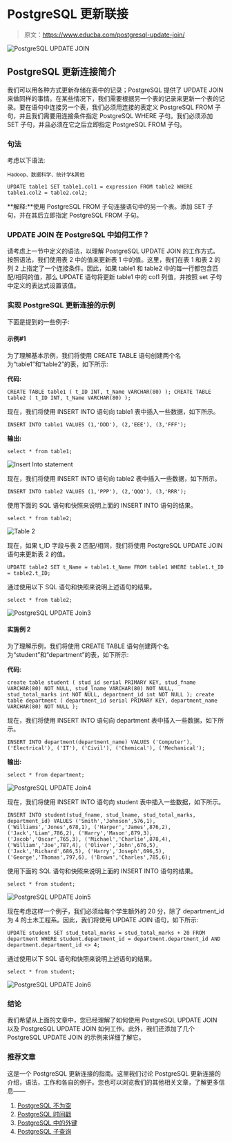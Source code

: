 # PostgreSQL 更新联接

> 原文：<https://www.educba.com/postgresql-update-join/>

![PostgreSQL UPDATE JOIN](img/9f538da2dcc3a117e68c344660e7e4e3.png)



## PostgreSQL 更新连接简介

我们可以用各种方式更新存储在表中的记录；PostgreSQL 提供了 UPDATE JOIN 来做同样的事情。在某些情况下，我们需要根据另一个表的记录来更新一个表的记录。要在语句中连接另一个表，我们必须用连接的表定义 PostgreSQL FROM 子句，并且我们需要用连接条件指定 PostgreSQL WHERE 子句。我们必须添加 SET 子句，并且必须在它之后立即指定 PostgreSQL FROM 子句。

### 句法

考虑以下语法:

<small>Hadoop、数据科学、统计学&其他</small>

`UPDATE table1
SET table1.col1 = expression
FROM table2
WHERE table1.col2 = table2.col2;`

**解释:**使用 PostgreSQL FROM 子句连接语句中的另一个表。添加 SET 子句，并在其后立即指定 PostgreSQL FROM 子句。

### UPDATE JOIN 在 PostgreSQL 中如何工作？

请考虑上一节中定义的语法，以理解 PostgreSQL UPDATE JOIN 的工作方式。按照语法，我们使用表 2 中的值来更新表 1 中的值。这里，我们在表 1 和表 2 的列 2 上指定了一个连接条件。因此，如果 table1 和 table2 中的每一行都包含匹配/相同的值，那么 UPDATE 语句将更新 table1 中的 col1 列值，并按照 set 子句中定义的表达式设置该值。

### 实现 PostgreSQL 更新连接的示例

下面是提到的一些例子:

#### 示例#1

为了理解基本示例，我们将使用 CREATE TABLE 语句创建两个名为“table1”和“table2”的表，如下所示:

**代码:**

`CREATE TABLE table1
(
t_ID INT,
t_Name VARCHAR(80)
);
CREATE TABLE table2
(
t_ID INT,
t_Name VARCHAR(80)
);`

现在，我们将使用 INSERT INTO 语句向 table1 表中插入一些数据，如下所示。

`INSERT INTO table1 VALUES
(1,'DDD'),
(2,'EEE'),
(3,'FFF');`

**输出:**

`select * from table1;`

![Insert Into statement](img/3695b0add7c8509d14ad0e17828743ca.png)



现在，我们将使用 INSERT INTO 语句向 table2 表中插入一些数据，如下所示。

`INSERT INTO table2 VALUES
(1,'PPP'),
(2,'QQQ'),
(3,'RRR');`

使用下面的 SQL 语句和快照来说明上面的 INSERT INTO 语句的结果。

`select * from table2;`

![Table 2](img/fd4ca18144808b7d038f5e5511a1302b.png)



现在，如果 t_ID 字段与表 2 匹配/相同，我们将使用 PostgreSQL UPDATE JOIN 语句来更新表 2 的值。

`UPDATE table2
SET t_Name = table1.t_Name
FROM table1
WHERE table1.t_ID = table2.t_ID;`

通过使用以下 SQL 语句和快照来说明上述语句的结果。

`select * from table2;`

![PostgreSQL UPDATE Join3](img/e84bc79465fc68683a1fb934233b9ca6.png)



#### 实施例 2

为了理解示例，我们将使用 CREATE TABLE 语句创建两个名为“student”和“department”的表，如下所示:

**代码:**

`create table student
(
stud_id serial PRIMARY KEY,
stud_fname VARCHAR(80) NOT NULL,
stud_lname VARCHAR(80) NOT NULL,
stud_total_marks int NOT NULL,
department_id int NOT NULL
);
create table department
(
department_id serial PRIMARY KEY,
department_name VARCHAR(80) NOT NULL
);`

现在，我们将使用 INSERT INTO 语句向 department 表中插入一些数据，如下所示。

`INSERT INTO department(department_name)
VALUES
('Computer'),
('Electrical'),
('IT'),
('Civil'),
('Chemical'),
('Mechanical');`

**输出:**

`select * from department;`

![PostgreSQL UPDATE Join4](img/b2cabf28d609afa11f1552339be69d39.png)



现在，我们将使用 INSERT INTO 语句向 student 表中插入一些数据，如下所示。

`INSERT INTO student(stud_fname, stud_lname, stud_total_marks, department_id)
VALUES
('Smith','Johnson',576,1),
('Williams','Jones',678,1),
('Harper','James',876,2),
('Jack','Liam',786,2),
('Harry','Mason',879,3),
('Jacob','Oscar',765,3),
('Michael','Charlie',878,4),
('William','Joe',787,4),
('Oliver','John',676,5),
('Jack','Richard',686,5),
('Harry','Joseph',696,5),
('George','Thomas',797,6),
('Brown','Charles',785,6);`

使用下面的 SQL 语句和快照来说明上面的 INSERT INTO 语句的结果。

`select * from student;`

![PostgreSQL UPDATE Join5](img/41f262d9c737291f9a3ba2a89c98a2de.png)



现在考虑这样一个例子，我们必须给每个学生额外的 20 分，除了 department_id 为 4 的土木工程系。因此，我们将使用 UPDATE JOIN 语句，如下所示:

`UPDATE student
SET stud_total_marks = stud_total_marks + 20
FROM
department
WHERE
student.department_id = department.department_id AND department.department_id <> 4;`

通过使用以下 SQL 语句和快照来说明上述语句的结果。

`select * from student;`

![PostgreSQL UPDATE Join6](img/e3144bab5ecad257507240a4b761908e.png)



### 结论

我们希望从上面的文章中，您已经理解了如何使用 PostgreSQL UPDATE JOIN 以及 PostgreSQL UPDATE JOIN 如何工作。此外，我们还添加了几个 PostgreSQL UPDATE JOIN 的示例来详细了解它。

### 推荐文章

这是一个 PostgreSQL 更新连接的指南。这里我们讨论 PostgreSQL 更新连接的介绍，语法，工作和各自的例子。您也可以浏览我们的其他相关文章，了解更多信息——

1.  [PostgreSQL 不为空](https://www.educba.com/postgresql-not-null/)
2.  [PostgreSQL 时间戳](https://www.educba.com/postgresql-timestamp/)
3.  [PostgreSQL 中的外键](https://www.educba.com/foreign-key-in-postgresql/)
4.  [PostgreSQL 子查询](https://www.educba.com/postgresql-subquery/)